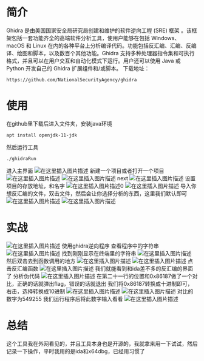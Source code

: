 ﻿# 简介
Ghidra 是由美国国家安全局研究局创建和维护的软件逆向工程 (SRE) 框架 。该框架包括一套功能齐全的高端软件分析工具，使用户能够在包括 Windows、macOS 和 Linux 在内的各种平台上分析编译代码。功能包括反汇编、汇编、反编译、绘图和脚本，以及数百个其他功能。Ghidra 支持多种处理器指令集和可执行格式，并且可以在用户交互和自动化模式下运行。用户还可以使用 Java 或 Python 开发自己的 Ghidra 扩展组件和/或脚本。
下载地址：
```
https://github.com/NationalSecurityAgency/ghidra
```
# 使用
在github里下载后进入文件夹，安装java环境
```
apt install openjdk-11-jdk
```
然后运行工具
```
./ghidraRun
```
进入主界面
![在这里插入图片描述](https://img-blog.csdnimg.cn/8e7fac3de43e481db37251fd9c0b0f51.png)
新建一个项目或者打开一个项目
![在这里插入图片描述](https://img-blog.csdnimg.cn/6aa5c49ad0b44c48b534273e38960d17.png)
![在这里插入图片描述](https://img-blog.csdnimg.cn/4eecd8b714224461abaa3eb797ae7cb8.png)
next
![在这里插入图片描述](https://img-blog.csdnimg.cn/275c1ec780b34853b8476c1e5a5ad29a.png)
设置项目的存放地址，和名字
![在这里插入图片描述](https://img-blog.csdnimg.cn/e19f018969d44b8083d390b165641e1a.png)0
![在这里插入图片描述](https://img-blog.csdnimg.cn/4f8e2cc4ed154aa281924cedb6e4714d.png)
导入你想反汇编的文件，双击文件，然后会让你选择分析的东西，这里我们默认即可
![在这里插入图片描述](https://img-blog.csdnimg.cn/40a0c26c1ca94ab5a8d8d9d4c8eff2c3.png)
![在这里插入图片描述](https://img-blog.csdnimg.cn/ffe570cad4e243bb80d52168c044de35.png)
# 实战
![在这里插入图片描述](https://img-blog.csdnimg.cn/866b310dfcae4b7593e4ea20f6a55cbe.png)
使用ghidra逆向程序
查看程序中的字符串
![在这里插入图片描述](https://img-blog.csdnimg.cn/e41b8bf611e446f7865252bc4eecdab6.png)
找到刚刚显示在终端里的字符串
![在这里插入图片描述](https://img-blog.csdnimg.cn/b017e19845c14bbfaef357e6fd276d74.png)
然后双击去到函数调用的地方
![在这里插入图片描述](https://img-blog.csdnimg.cn/aaaf4d322da54c34a09c2b68a6755646.png)
![在这里插入图片描述](https://img-blog.csdnimg.cn/0b5b6fd7f9d84ae19447c130118ebe4a.png)
点击反汇编函数
![在这里插入图片描述](https://img-blog.csdnimg.cn/bf1c9c6bb6534122b3f51abbc3daa390.png)
我们就能看到和ida差不多的反汇编的界面了
分析伪代码
![在这里插入图片描述](https://img-blog.csdnimg.cn/3888c9ccd8c549df9172b08bc17be4a8.png)
在第二十一行的位置和0x86187做了一个对比，正确的话就弹出flag，错误的话就退出
我们将0x86187转换成十进制即可，右击，选择转换成10进制
![在这里插入图片描述](https://img-blog.csdnimg.cn/8dba0501b09b4b4dbab0e04d164bdf07.png)
![在这里插入图片描述](https://img-blog.csdnimg.cn/893ad0400a694b40a4fd11c6db94c8c7.png)
对比的数字为549255
我们运行程序后将此数字输入看看
![在这里插入图片描述](https://img-blog.csdnimg.cn/116e1d35298c4637aa14bb2e2a4aba79.png)
# 总结
这个工具我在外网看见的，并且工具本身也是开源的，我就拿来用一下试试，然后记录一下操作，平时我用的是ida和x64dbg，已经用习惯了







